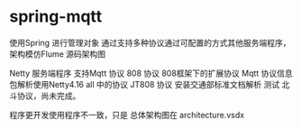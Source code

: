 # spring-mqtt
 使用Spring 进行管理对象 通过支持多种协议通过可配置的方式其他服务端程序，架构模仿Flume 源码架构图
 
 Netty 服务端程序 支持Mqtt 协议 808 协议 808框架下的扩展协议 
 Mqtt 协议信息包解析使用Netty4.16 all 中的协议 
 JT808 协议 安装交通部标准文档解析 测试
 北斗协议，尚未完成。
 
 程序更开发使用程序不一致，只是
 总体架构图在 architecture.vsdx   
